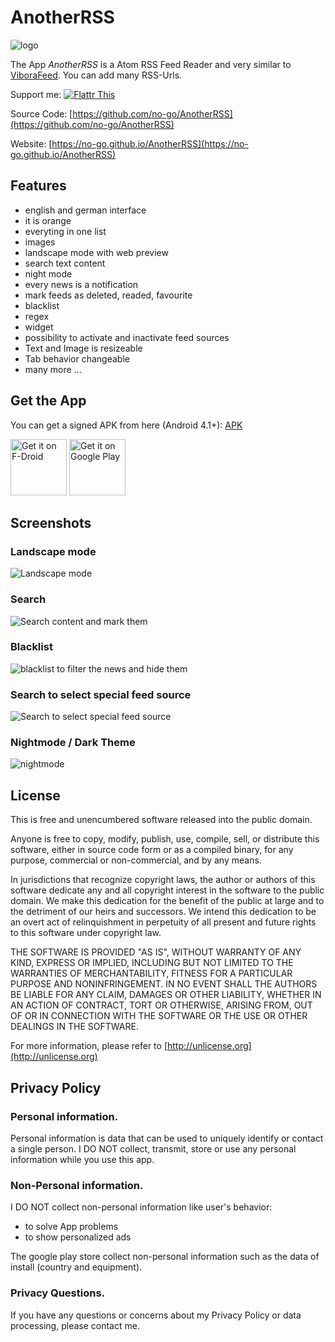 # AnotherRSS

![logo](img/Icon.png)

The App *AnotherRSS* is a Atom RSS Feed Reader and very similar to [ViboraFeed](https://github.com/no-go/ViboraFeed).
You can add many RSS-Urls.

Support me: <a href="https://flattr.com/submit/auto?fid=o6wo7q&url=https%3A%2F%2Fgithub.com%2Fno-go%2FAnotherRSS" target="_blank">![Flattr This](img/flattr-badge-large.png)</a>

Source Code: [https://github.com/no-go/AnotherRSS](https://github.com/no-go/AnotherRSS)

Website: [https://no-go.github.io/AnotherRSS](https://no-go.github.io/AnotherRSS)

## Features

- english and german interface
- it is orange
- everyting in one list
- images
- landscape mode with web preview
- search text content
- night mode
- every news is a notification
- mark feeds as deleted, readed, favourite
- blacklist
- regex
- widget
- possibility to activate and inactivate feed sources
- Text and Image is resizeable
- Tab behavior changeable
- many more ...

## Get the App

You can get a signed APK from here (Android 4.1+): [APK](https://raw.githubusercontent.com/no-go/AnotherRSS/master/app/release/app-release.apk)

<a href="https://f-droid.org/repository/browse/?fdid=de.digisocken.anotherrss" target="_blank">
<img src="https://f-droid.org/badge/get-it-on.png" alt="Get it on F-Droid" height="90"/></a>
<a href="https://play.google.com/store/apps/details?id=de.digisocken.anotherrss" target="_blank">
<img src="https://play.google.com/intl/en_us/badges/images/generic/en-play-badge.png" alt="Get it on Google Play" height="90"/></a>

## Screenshots

### Landscape mode
![Landscape mode](img/Screenshot_1.png)

### Search
![Search content and mark them](img/Screenshot_2.png)

### Blacklist
![blacklist to filter the news and hide them](img/Screenshot_3.png)

### Search to select special feed source
![Search to select special feed source](img/Screenshot_5.png)

### Nightmode / Dark Theme
![nightmode](img/Screenshot_6.png)

## License

This is free and unencumbered software released into the public domain.

Anyone is free to copy, modify, publish, use, compile, sell, or distribute this software, either in source code form or as a compiled binary, for any purpose, commercial or non-commercial, and by any means.

In jurisdictions that recognize copyright laws, the author or authors of this software dedicate any and all copyright interest in the software to the public domain. We make this dedication for the benefit of the public at large and to the detriment of our heirs and successors. We intend this dedication to be an overt act of relinquishment in perpetuity of all present and future rights to this software under copyright law.

THE SOFTWARE IS PROVIDED "AS IS", WITHOUT WARRANTY OF ANY KIND, EXPRESS OR IMPLIED, INCLUDING BUT NOT LIMITED TO THE WARRANTIES OF MERCHANTABILITY, FITNESS FOR A PARTICULAR PURPOSE AND NONINFRINGEMENT. IN NO EVENT SHALL THE AUTHORS BE LIABLE FOR ANY CLAIM, DAMAGES OR OTHER LIABILITY, WHETHER IN AN ACTION OF CONTRACT, TORT OR OTHERWISE, ARISING FROM, OUT OF OR IN CONNECTION WITH THE SOFTWARE OR THE USE OR OTHER DEALINGS IN THE SOFTWARE.

For more information, please refer to [http://unlicense.org](http://unlicense.org)

## Privacy Policy

### Personal information.

Personal information is data that can be used to uniquely identify or contact a single person. I DO NOT collect, transmit, store or use any personal information while you use this app.

### Non-Personal information.

I DO NOT collect non-personal information like user's behavior:

 -  to solve App problems
 -  to show personalized ads

The google play store collect non-personal information such as the data of install (country and equipment).

### Privacy Questions.

If you have any questions or concerns about my Privacy Policy or data processing, please contact me.
